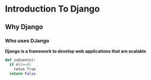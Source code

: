 # Introduction To Django
## Why Django
### Who uses DJango
**Django is a framework to develop web applications that are scalable**

```python
def isEven(n):
  if n%2==0:
    retun True
  return False
```
